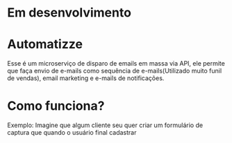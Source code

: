 # Em desenvolvimento

# Automatizze
Esse é um microserviço de disparo de emails em massa via API, ele permite que faça envio de e-mails como sequência de e-mails(Utilizado muito funil de vendas), email marketing e e-mails de notificações.

# Como funciona?
Exemplo: Imagine que algum cliente seu quer criar um formulário de captura que quando o usuário final cadastrar